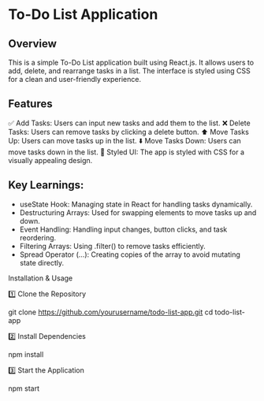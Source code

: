 <h1>To-Do List Application</h1>

<h2>Overview </h2>

This is a simple To-Do List application built using React.js. It allows users to add, delete, and rearrange tasks in a list. The interface is styled using CSS for a clean and user-friendly experience.

<h2> Features </h2>

✅ Add Tasks: Users can input new tasks and add them to the list.
❌ Delete Tasks: Users can remove tasks by clicking a delete button.
⬆️ Move Tasks Up: Users can move tasks up in the list.
⬇️ Move Tasks Down: Users can move tasks down in the list.
🎨 Styled UI: The app is styled with CSS for a visually appealing design.

<h2>Key Learnings: </h2>

- useState Hook: Managing state in React for handling tasks dynamically.
- Destructuring Arrays: Used for swapping elements to move tasks up and down.
- Event Handling: Handling input changes, button clicks, and task reordering.
- Filtering Arrays: Using .filter() to remove tasks efficiently.
- Spread Operator (...): Creating copies of the array to avoid mutating state directly.

Installation & Usage

1️⃣ Clone the Repository

git clone https://github.com/yourusername/todo-list-app.git
cd todo-list-app

2️⃣ Install Dependencies

npm install

3️⃣ Start the Application

npm start

